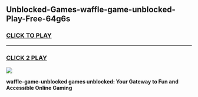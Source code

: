 
## Unblocked-Games-waffle-game-unblocked-Play-Free-64g6s
<h3>
<a href="https://premium76.site?title=waffle-game-unblocked&ref=18A1">CLICK TO PLAY</a></h3>
<hr>

<h3>
<a href="https://premium76.site?title=waffle-game-unblocked&ref=18A1">CLICK 2 PLAY</a>
  
</h3>

<a href="https://premium76.site?title=waffle-game-unblocked&ref=18A1"><img src="https://clearcache.store/games.png"></a>


**waffle-game-unblocked games unblocked: Your Gateway to Fun and Accessible Online Gaming**
